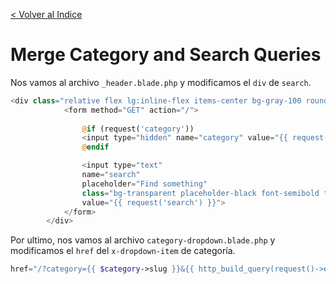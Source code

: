 [< Volver al Indice](/Docs/readme.md/)

# Merge Category and Search Queries

Nos vamos al archivo `_header.blade.php` y modificamos el `div` de `search`.

```php
<div class="relative flex lg:inline-flex items-center bg-gray-100 rounded-xl px-3 py-2">
            <form method="GET" action="/">
                
                @if (request('category'))
                <input type="hidden" name="category" value="{{ request('category') }}">
                @endif

                <input type="text" 
                name="search" 
                placeholder="Find something" 
                class="bg-transparent placeholder-black font-semibold text-sm" 
                value="{{ request('search') }}">
            </form>
        </div>
```

Por ultimo, nos vamos al archivo `category-dropdown.blade.php` y modificamos el `href` del `x-dropdown-item` de categoría.

```php
href="/?category={{ $category->slug }}&{{ http_build_query(request()->except('category')) }}"
```